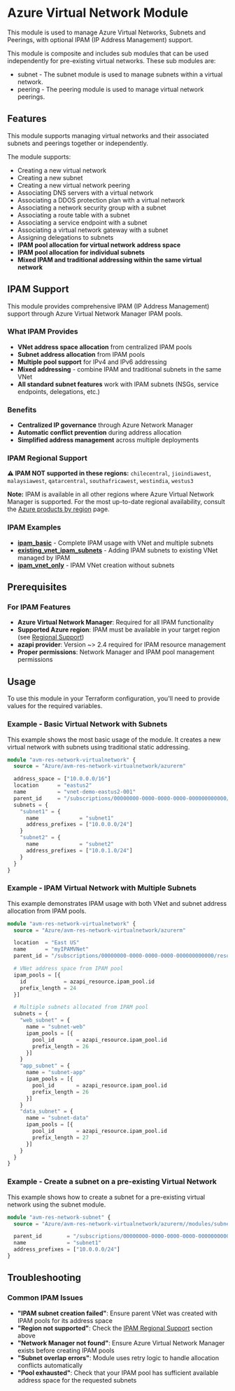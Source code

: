 # Azure Virtual Network Module

This module is used to manage Azure Virtual Networks, Subnets and Peerings, with optional IPAM (IP Address Management) support.

This module is composite and includes sub modules that can be used independently for pre-existing virtual networks. These sub modules are:

- subnet - The subnet module is used to manage subnets within a virtual network.
- peering - The peering module is used to manage virtual network peerings.

## Features

This module supports managing virtual networks and their associated subnets and peerings together or independently.

The module supports:

- Creating a new virtual network
- Creating a new subnet
- Creating a new virtual network peering
- Associating DNS servers with a virtual network
- Associating a DDOS protection plan with a virtual network
- Associating a network security group with a subnet
- Associating a route table with a subnet
- Associating a service endpoint with a subnet
- Associating a virtual network gateway with a subnet
- Assigning delegations to subnets
- **IPAM pool allocation for virtual network address space**
- **IPAM pool allocation for individual subnets**
- **Mixed IPAM and traditional addressing within the same virtual network**

## IPAM Support

This module provides comprehensive IPAM (IP Address Management) support through Azure Virtual Network Manager IPAM pools.

### What IPAM Provides
- **VNet address space allocation** from centralized IPAM pools
- **Subnet address allocation** from IPAM pools
- **Multiple pool support** for IPv4 and IPv6 addressing
- **Mixed addressing** - combine IPAM and traditional subnets in the same VNet
- **All standard subnet features** work with IPAM subnets (NSGs, service endpoints, delegations, etc.)

### Benefits
- **Centralized IP governance** through Azure Network Manager
- **Automatic conflict prevention** during address allocation
- **Simplified address management** across multiple deployments

### IPAM Regional Support

**⚠️ IPAM NOT supported in these regions:**
`chilecentral`, `jioindiawest`, `malaysiawest`, `qatarcentral`, `southafricawest`, `westindia`, `westus3`

**Note:** IPAM is available in all other regions where Azure Virtual Network Manager is supported. For the most up-to-date regional availability, consult the [Azure products by region](https://azure.microsoft.com/explore/global-infrastructure/products-by-region/) page.

### IPAM Examples
- **[ipam_basic](examples/ipam_basic/)** - Complete IPAM usage with VNet and multiple subnets
- **[existing_vnet_ipam_subnets](examples/existing_vnet_ipam_subnets/)** - Adding IPAM subnets to existing VNet managed by IPAM
- **[ipam_vnet_only](examples/ipam_vnet_only/)** - IPAM VNet creation without subnets

## Prerequisites

### For IPAM Features
- **Azure Virtual Network Manager**: Required for all IPAM functionality
- **Supported Azure region**: IPAM must be available in your target region (see [Regional Support](#ipam-regional-support))
- **azapi provider**: Version ~> 2.4 required for IPAM resource management
- **Proper permissions**: Network Manager and IPAM pool management permissions

## Usage

To use this module in your Terraform configuration, you'll need to provide values for the required variables.

### Example - Basic Virtual Network with Subnets

This example shows the most basic usage of the module. It creates a new virtual network with subnets using traditional static addressing.

```terraform
module "avm-res-network-virtualnetwork" {
  source = "Azure/avm-res-network-virtualnetwork/azurerm"

  address_space = ["10.0.0.0/16"]
  location      = "eastus2"
  name          = "vnet-demo-eastus2-001"
  parent_id     = "/subscriptions/00000000-0000-0000-0000-000000000000/resourceGroups/rg-demo-eastus2-001"
  subnets = {
    "subnet1" = {
      name             = "subnet1"
      address_prefixes = ["10.0.0.0/24"]
    }
    "subnet2" = {
      name             = "subnet2"
      address_prefixes = ["10.0.1.0/24"]
    }
  }
}
```

### Example - IPAM Virtual Network with Multiple Subnets

This example demonstrates IPAM usage with both VNet and subnet address allocation from IPAM pools.

```terraform
module "avm-res-network-virtualnetwork" {
  source = "Azure/avm-res-network-virtualnetwork/azurerm"

  location  = "East US"
  name      = "myIPAMVNet"
  parent_id = "/subscriptions/00000000-0000-0000-0000-000000000000/resourceGroups/myResourceGroup"

  # VNet address space from IPAM pool
  ipam_pools = [{
    id            = azapi_resource.ipam_pool.id
    prefix_length = 24
  }]

  # Multiple subnets allocated from IPAM pool
  subnets = {
    "web_subnet" = {
      name = "subnet-web"
      ipam_pools = [{
        pool_id       = azapi_resource.ipam_pool.id
        prefix_length = 26
      }]
    }
    "app_subnet" = {
      name = "subnet-app"
      ipam_pools = [{
        pool_id       = azapi_resource.ipam_pool.id
        prefix_length = 26
      }]
    }
    "data_subnet" = {
      name = "subnet-data"
      ipam_pools = [{
        pool_id       = azapi_resource.ipam_pool.id
        prefix_length = 27
      }]
    }
  }
}
```

### Example - Create a subnet on a pre-existing Virtual Network

This example shows how to create a subnet for a pre-existing virtual network using the subnet module.

```terraform
module "avm-res-network-subnet" {
  source = "Azure/avm-res-network-virtualnetwork/azurerm//modules/subnet"

  parent_id        = "/subscriptions/00000000-0000-0000-0000-000000000000/resourceGroups/myResourceGroup/providers/Microsoft.Network/virtualNetworks/myVNet"
  name             = "subnet1"
  address_prefixes = ["10.0.0.0/24"]
}
```

## Troubleshooting

### Common IPAM Issues

- **"IPAM subnet creation failed"**: Ensure parent VNet was created with IPAM pools for its address space
- **"Region not supported"**: Check the [IPAM Regional Support](#ipam-regional-support) section above
- **"Network Manager not found"**: Ensure Azure Virtual Network Manager exists before creating IPAM pools
- **"Subnet overlap errors"**: Module uses retry logic to handle allocation conflicts automatically
- **"Pool exhausted"**: Check that your IPAM pool has sufficient available address space for the requested subnets
```
